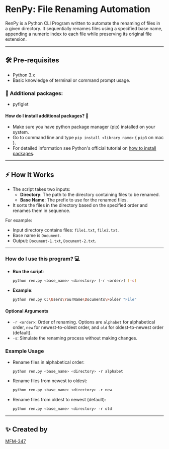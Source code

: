 # RenPy: File Renaming Automation

RenPy is a Python CLI Program written to automate the renaming of files in a given directory. It sequentially renames files using a specified base name, appending a numeric index to each file while preserving its original file extension.

---

## 🛠️ Pre-requisites

- Python 3.x
- Basic knowledge of terminal or command prompt usage.

### 📝 Additional packages:

- pyfiglet

#### How do I install additional packages? 🤨

- Make sure you have python package manager (pip) installed on your system.
- Go to command line and type `pip install <library name>` { `pip3` on mac }.
- For detailed information see Python's official tutorial on [how to install packages](https://packaging.python.org/tutorials/installing-packages/).

---

## ⚡ How It Works

- The script takes two inputs:
  - **Directory**: The path to the directory containing files to be renamed.
  - **Base Name**: The prefix to use for the renamed files.
- It sorts the files in the directory based on the specified order and renames them in sequence.

For example:

- Input directory contains files: `file1.txt`, `file2.txt`.
- Base name is `Document`.
- Output: `Document-1.txt`, `Document-2.txt`.

---

### How do I use this program? 💻

- **Run the script**:
  ```bash
  python ren.py <base_name> <directory> [-r <order>] [-s]
  ```
- **Example**:
  ```bash
  python ren.py C:\Users\YourName\Documents\Folder "File"
  ```

#### Optional Arguments

- `-r <order>`: Order of renaming. Options are `alphabet` for alphabetical order, `new` for newest-to-oldest order, and `old` for oldest-to-newest order (default).
- `-s`: Simulate the renaming process without making changes.

### Example Usage

- Rename files in alphabetical order:

  ```bash
  python ren.py <base_name> <directory> -r alphabet
  ```

- Rename files from newest to oldest:

  ```bash
  python ren.py <base_name> <directory> -r new
  ```

- Rename files from oldest to newest (default):
  ```bash
  python ren.py <base_name> <directory> -r old
  ```

---

## ✨ Created by

[MFM-347](https://github.com/MFM-347)

